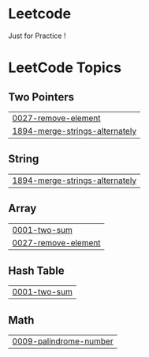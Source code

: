 # Leetcode
Just for Practice !

<!---LeetCode Topics Start-->
# LeetCode Topics
## Two Pointers
|  |
| ------- |
| [0027-remove-element](https://github.com/Nivrutti499/Leetcode/tree/master/0027-remove-element) |
| [1894-merge-strings-alternately](https://github.com/Nivrutti499/Leetcode/tree/master/1894-merge-strings-alternately) |
## String
|  |
| ------- |
| [1894-merge-strings-alternately](https://github.com/Nivrutti499/Leetcode/tree/master/1894-merge-strings-alternately) |
## Array
|  |
| ------- |
| [0001-two-sum](https://github.com/Nivrutti499/Leetcode/tree/master/0001-two-sum) |
| [0027-remove-element](https://github.com/Nivrutti499/Leetcode/tree/master/0027-remove-element) |
## Hash Table
|  |
| ------- |
| [0001-two-sum](https://github.com/Nivrutti499/Leetcode/tree/master/0001-two-sum) |
## Math
|  |
| ------- |
| [0009-palindrome-number](https://github.com/Nivrutti499/Leetcode/tree/master/0009-palindrome-number) |
<!---LeetCode Topics End-->